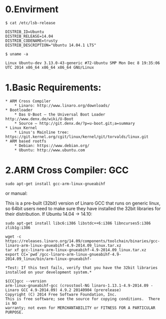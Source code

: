 # 0.Envirment
    
    $ cat /etc/lsb-release
   
    DISTRIB_ID=Ubuntu
    DISTRIB_RELEASE=14.04
    DISTRIB_CODENAME=trusty
    DISTRIB_DESCRIPTION="Ubuntu 14.04.1 LTS"

    $ uname -a  
    
    Linux Ubuntu-dev 3.13.0-43-generic #72-Ubuntu SMP Mon Dec 8 19:35:06 UTC 2014 x86_64 x86_64 x86_64 GNU/Linux

# 1.Basic Requirements:

    * ARM Cross Compiler
        * Linaro: http://www.linaro.org/downloads/
    * Bootloader
        * Das U-Boot – the Universal Boot Loader http://www.denx.de/wiki/U-Boot
        * Source – http://git.denx.de/?p=u-boot.git;a=summary
    * Linux Kernel
        * Linus's Mainline tree: https://git.kernel.org/cgit/linux/kernel/git/torvalds/linux.git
    * ARM based rootfs
        * Debian: https://www.debian.org/
        * Ubuntu: http://www.ubuntu.com

# 2.ARM Cross Compiler: GCC

    sudo apt-get install gcc-arm-linux-gnueabihf

or manual:

This is a pre-built (32bit) version of Linaro GCC that runs on generic linux, so 64bit users need to make sure they have installed the 32bit libraries for their distribution.
If Ubuntu 14.04 -> 14.10:

    sudo apt-get install libc6:i386 libstdc++6:i386 libncurses5:i386 zlib1g:i386 

    wget -c https://releases.linaro.org/14.09/components/toolchain/binaries/gcc-linaro-arm-linux-gnueabihf-4.9-2014.09_linux.tar.xz
    tar xf gcc-linaro-arm-linux-gnueabihf-4.9-2014.09_linux.tar.xz
    export CC=`pwd`/gcc-linaro-arm-linux-gnueabihf-4.9-2014.09_linux/bin/arm-linux-gnueabihf-

    *Test: If this test fails, verify that you have the 32bit libraries installed on your development system.*

    ${CC}gcc --version
    arm-linux-gnueabihf-gcc (crosstool-NG linaro-1.13.1-4.9-2014.09 - Linaro GCC 4.9-2014.09) 4.9.2 20140904 (prerelease)
    Copyright (C) 2014 Free Software Foundation, Inc.
    This is free software; see the source for copying conditions.  There is NO
    warranty; not even for MERCHANTABILITY or FITNESS FOR A PARTICULAR PURPOSE.
